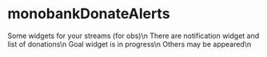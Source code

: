 # monobankDonateAlerts
Some widgets for your streams (for obs)\n
There are notification widget and list of donations\n
Goal widget is in progress\n
Others may be appeared\n
